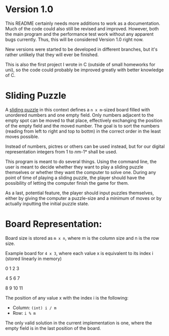 # Version 1.0

This README certainly needs more additions to work as a documentation. Much of the code could also still be revised and improved. However, both the main program and the performance test work without any apparent bugs currently. Thus, this will be considered Version 1.0 right now.

New versions were started to be developed in different branches, but it's rather unlikely that they will ever be finished.

This is also the first project I wrote in C (outside of small homeworks for uni), so the code could probably be improved greatly with better knowledge of C.

# Sliding Puzzle

A [sliding puzzle](https://en.wikipedia.org/wiki/Sliding_puzzle) in this context defines a `n x m`-sized board filled with unordered numbers and one empty field. Only numbers adjacent to the empty spot can be moved to that place, effectively exchanging the position of the empty field and the moved number. The goal is to sort the numbers (reading from left to right and top to bottm) in the correct order in the least moves possible.

Instead of numbers, pictres or others can be used instead, but for our digital representation integers from 1 to *n*m-1\* shall be used.

This program is meant to do several things. Using the command line, the user is meant to decide whether they want to play a sliding puzzle themselves or whether they want the computer to solve one. During any point of time of playing a sliding puzzle, the player should have the possibility of letting the computer finish the game for them.

As a last, potential feature, the player should input puzzles themselves, either by giving the computer a puzzle-size and a minimum of moves or by actually inputting the initial puzzle state.

# Board Representation:

Board size is stored as `m x n`, where m is the column size and n is the row size.

Example board for `4 x 3`, where each value x is equivalent to its index i (stored linearly in memory)

0 1 2 3

4 5 6 7

8 9 10 11

The position of any value x with the index i is the following:

-   Column: `(int) i / m`
-   Row: `i % m`

The only valid solution in the current implementation is one, where the empty field is in the last position of the board.
